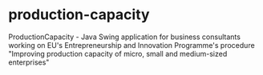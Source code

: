 # production-capacity
ProductionCapacity - Java Swing application for business consultants working on EU's Entrepreneurship and Innovation Programme's procedure "Improving production capacity of micro, small and medium-sized enterprises"